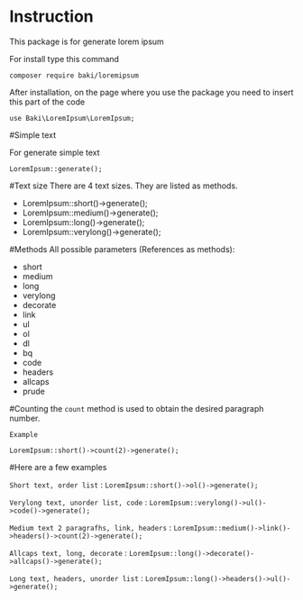 # Instruction
This package is for generate lorem ipsum

For install type this command
```
composer require baki/loremipsum
```
After installation, on the page where you use the package you need to insert this part of the code
```
use Baki\LoremIpsum\LoremIpsum;
```
#Simple text

For generate simple text
```
LoremIpsum::generate();
```

#Text size
There are 4 text sizes. They are listed as methods.
- LoremIpsum::short()->generate();
- LoremIpsum::medium()->generate();
- LoremIpsum::long()->generate();
- LoremIpsum::verylong()->generate();

#Methods
All possible parameters (References as methods):
- short
- medium
- long
- verylong
- decorate
- link
- ul
- ol
- dl
- bq
- code
- headers
- allcaps
- prude

#Counting
the ``count`` method is used to obtain the desired paragraph number.

`Example`

``` 
LoremIpsum::short()->count(2)->generate(); 
```

#Here are a few examples

`Short text, order list` : `` LoremIpsum::short()->ol()->generate(); ``

`Verylong text, unorder list, code` : `` LoremIpsum::verylong()->ul()->code()->generate(); ``

`Medium text 2 paragrafhs, link, headers` : `` LoremIpsum::medium()->link()->headers()->count(2)->generate(); ``

`Allcaps text, long, decorate` : `` LoremIpsum::long()->decorate()->allcaps()->generate(); ``

`Long text, headers, unorder list` : `` LoremIpsum::long()->headers()->ul()->generate(); ``